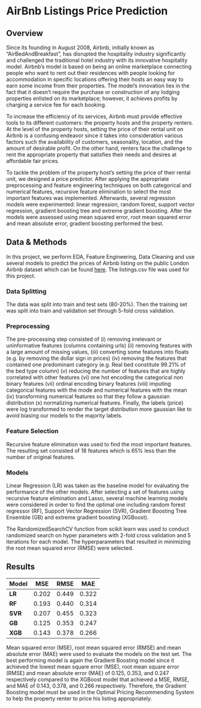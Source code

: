 # AirBnb Listings Price Prediction

## Overview

Since its founding in August 2008, Airbnb, initially known as “AirBedAndBreakfast”, has disrupted the hospitality industry significantly and challenged the traditional hotel industry with its innovative hospitality model. Airbnb’s model is based on being an online marketplace connecting people who want to rent out their residences with people looking for accommodation in specific locations offering their hosts an easy way to earn some income from their properties. The model’s innovation lies in the fact that it doesn’t require the purchase or construction of any lodging properties enlisted on its marketplace; however, it achieves profits by charging a service fee for each booking.

To increase the efficiency of its services, Airbnb must provide effective tools to its different customers: the property hosts and the property renters. At the level of the property hosts, setting the price of their rental unit on Airbnb is a confusing endeavor since it takes into consideration various factors such the availability of customers, seasonality, location, and the amount of desirable profit. On the other hand, renters face the challenge to rent the appropriate property that satisfies their needs and desires at affordable fair prices.

To tackle the problem of the property host’s setting the price of their rental unit, we designed a price predictor. After applying the appropriate preprocessing and feature engineering techniques on both categorical and numerical features, recursive feature elimination to select the most important features was implemented. Afterwards, several regression models were experimented: linear regression, random forest, support vector regression, gradient boosting tree and extreme gradient boosting. After the models were assessed using mean squared error, root mean squared error and mean absolute error, gradient boosting performed the best.

## Data & Methods

In this project, we perform EDA, Feature Engineering, Data Cleaning and use several models to predict the prices of Airbnb listing on the public London Airbnb dataset which can be found [here](https://www.kaggle.com/datasets/labdmitriy/airbnb). The listings.csv file was used for this project.

### Data Splitting

The data was split into train and test sets (80-20%). Then the training set was split into train and validation set through 5-fold cross validation.

### Preprocessing

The pre-processing step consisted of (i) removing irrelevant or uninformative features (columns containing urls) (ii) removing features with a large amount of missing values, (iii) converting some features into floats (e.g. by removing the dollar sign in prices) (iv) removing the features that contained one predominant category (e.g. Real bed constitute 99.21% of the bed type column) (v) reducing the number of features that are highly correlated with other features (vi) one hot encoding the categorical non binary features (vii) ordinal encoding binary features (viii) imputing categorical features with the mode and numerical features with the mean (ix) transforming numerical features so that they follow a gaussian distribution (x) normalizing numerical features. Finally, the labels (price) were log transformed to render the target distribution more gaussian like to avoid biasing our models to the majority labels.

### Feature Selection

Recursive feature elimination was used to find the most important features. The resulting set consisted of 18 features which is 65% less than the number of original features.

### Models

Linear Regression (LR) was taken as the baseline model for evaluating the performance of the other models. After selecting a set of features using recursive feature elimination and Lasso, several machine learning models were considered in order to find the optimal one including random forest regressor (RF), Support Vector Regression (SVR), Gradient Boosting Tree Ensemble (GB) and extreme gradient boosting (XGBoost).

The RandomizedSearchCV function from scikit learn was used to conduct randomized search on hyper parameters with 2-fold cross validation and 5 iterations for each model. The hyperparameters that resulted in minimizing the root mean squared error (RMSE) were selected.

## Results

| Model | MSE | RMSE | MAE |
|-|-|-|-|
| **LR** | 0.202 | 0.449 | 0.322 |
| **RF** | 0.193 | 0.440 | 0.314 |
| **SVR** | 0.207 | 0.455 | 0.323 |
| **GB** | 0.125 | 0.353 | 0.247 |
| **XGB** | 0.143 | 0.378 | 0.266 |

Mean squared error (MSE), root mean squared error (RMSE) and mean absolute error (MAE) were used to evaluate the models on the test set. The best performing model is again the Gradient Boosting model since it achieved the lowest mean square error (MSE), root mean square error (RMSE) and mean absolute error (MAE) of 0.125, 0.353, and 0.247 respectively compared to the XGBoost model that achieved a MSE, RMSE, and MAE of 0.143, 0.378, and 0.266 respectively. Therefore, the Gradient Boosting model must be used in the Optimal Pricing Recommending System to help the property renter to price his listing appropriately. 
